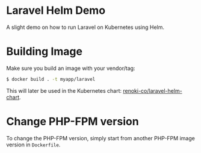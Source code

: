 # Laravel Helm Demo

A slight demo on how to run Laravel on Kubernetes using Helm.

# Building Image

Make sure you build an image with your vendor/tag:

```bash
$ docker build . -t myapp/laravel
```

This will later be used in the Kubernetes chart: [renoki-co/laravel-helm-chart](https://github.com/renoki-co/laravel-helm-chart).

# Change PHP-FPM version

To change the PHP-FPM version, simply start from another PHP-FPM image version in `Dockerfile`.

